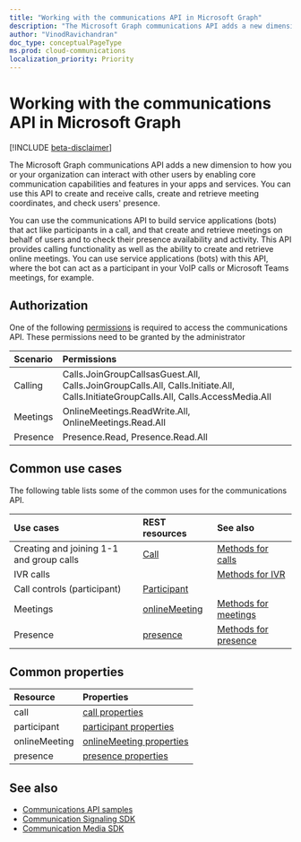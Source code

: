 ```yaml
---
title: "Working with the communications API in Microsoft Graph"
description: "The Microsoft Graph communications API adds a new dimension to how your apps and services can interact with users by enabling voice and video features."
author: "VinodRavichandran"
doc_type: conceptualPageType
ms.prod: cloud-communications
localization_priority: Priority
---
```


# Working with the communications API in Microsoft Graph

[!INCLUDE [beta-disclaimer](../../includes/beta-disclaimer.md)]

The Microsoft Graph communications API adds a new dimension to how you or your organization can interact with other users by enabling core communication capabilities and features in your apps and services. You can use this API to create and receive calls, create and retrieve meeting coordinates, and check users' presence.

You can use the communications API to build service applications (bots) that act like participants in a call, and that create and retrieve meetings on behalf of users and to check their presence availability and activity.
This API provides calling functionality as well as the ability to create and retrieve online meetings. You can use service applications (bots) with this API, where the bot can act as a participant in your VoIP calls or Microsoft Teams meetings, for example.

## Authorization

One of the following [permissions](https://docs.microsoft.com/graph/permissions-reference#calls-permissions) is required to access the communications API. These permissions need to be granted by the administrator

| Scenario                 | Permissions                                  |
|:------------------------------------|:---------------------------------------------|
| Calling                 | Calls.JoinGroupCallsasGuest.All, Calls.JoinGroupCalls.All, Calls.Initiate.All, Calls.InitiateGroupCalls.All, Calls.AccessMedia.All |
| Meetings                 | OnlineMeetings.ReadWrite.All, OnlineMeetings.Read.All |
| Presence                 | Presence.Read, Presence.Read.All |

## Common use cases

The following table lists some of the common uses for the communications API.

| Use cases                         | REST resources                                 | See also  |
|:------------------------------------|:---------------------------------------------|:----------|
| Creating and joining 1-1 and group calls   | [Call](https://docs.microsoft.com/graph/api/resources/call?view=graph-rest-beta)| [Methods for calls](https://docs.microsoft.com/graph/api/resources/call?view=graph-rest-beta#methods)| 
|IVR calls   |     | [Methods for IVR](https://docs.microsoft.com/graph/api/resources/calls-api-ivr-overview?view=graph-rest-beta)
| Call controls (participant) | [Participant](https://docs.microsoft.com/graph/api/resources/participant?view=graph-rest-beta)   ||
|Meetings|[onlineMeeting](https://docs.microsoft.com/graph/api/resources/onlinemeeting?view=graph-rest-beta)| [Methods for meetings](https://docs.microsoft.com/graph/api/resources/onlinemeeting?view=graph-rest-beta#methods)|
|Presence | [presence](/graph/api/resources/presence) | [Methods for presence](/graph/api/resources/presence#methods) |

## Common properties

| Resource                | Properties                             |
|:------------------------------------|:---------------------------------------------|
| call                               | [call properties](https://docs.microsoft.com/graph/api/resources/call?view=graph-rest-beta#properties)  |
| participant                         | [participant properties](https://docs.microsoft.com/graph/api/resources/participant?view=graph-rest-beta#properties) |
| onlineMeeting                            | [onlineMeeting properties](https://docs.microsoft.com/graph/api/resources/onlinemeeting?view=graph-rest-beta#properties)                     |
| presence | [presence properties](/graph/api/resources/presence#properties) |

## See also

- [Communications API samples](https://github.com/microsoftgraph/microsoft-graph-comms-samples/)
- [Communication Signaling SDK](https://www.nuget.org/packages/Microsoft.Graph.Communications.Calls/1.0.0-prerelease.494)
- [Communication Media SDK](https://www.nuget.org/packages/Microsoft.Graph.Communications.Calls.Media/1.0.0-prerelease.494)
